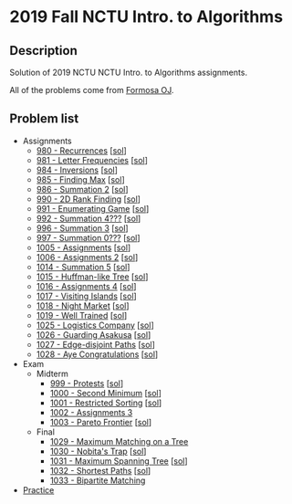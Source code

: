 # 2019 Fall NCTU Intro. to Algorithms

## Description
Solution of 2019 NCTU NCTU Intro. to Algorithms assignments.

All of the problems come from [Formosa OJ](https://oj.nctu.edu.tw/groups/25/).
## Problem list
- Assignments
	- [980 - Recurrences](https://oj.nctu.edu.tw/problems/980/) [[sol](src/980.c)]
	- [981 - Letter Frequencies](https://oj.nctu.edu.tw/problems/981/) [[sol](src/981.cpp)]
	- [984 - Inversions](https://oj.nctu.edu.tw/problems/984/) [[sol](src/984.cpp)]
	- [985 - Finding Max](https://oj.nctu.edu.tw/problems/985/) [[sol](src/985.cpp)]
	- [986 - Summation 2](https://oj.nctu.edu.tw/problems/986/) [[sol](src/986.cpp)]
	- [990 - 2D Rank Finding](https://oj.nctu.edu.tw/problems/990/) [[sol](src/990.cpp)]
	- [991 - Enumerating Game](https://oj.nctu.edu.tw/problems/991/) [[sol](src/991.cpp)]
	- [992 - Summation 4???](https://oj.nctu.edu.tw/problems/992/) [[sol](src/992/)]
	- [996 - Summation 3](https://oj.nctu.edu.tw/problems/996/) [[sol](src/996.cpp)]
	- [997 - Summation 0???](https://oj.nctu.edu.tw/problems/997/) [[sol](src/997.cpp)]
	- [1005 - Assignments](https://oj.nctu.edu.tw/problems/1005/) [[sol](src/1005.cpp)]
	- [1006 - Assignments 2](https://oj.nctu.edu.tw/problems/1006/) [[sol](src/1006.cpp)]
	- [1014 - Summation 5](https://oj.nctu.edu.tw/problems/1014/) [[sol](src/1014.cpp)]
	- [1015 - Huffman-like Tree](https://oj.nctu.edu.tw/problems/1015/) [[sol](src/1015.cpp)]
	- [1016 - Assignments 4](https://oj.nctu.edu.tw/problems/1016/) [[sol](src/1016/)]
	- [1017 - Visiting Islands](https://oj.nctu.edu.tw/problems/1017/) [[sol](src/1017.cpp)]
	- [1018 - Night Market](https://oj.nctu.edu.tw/problems/1018/) [[sol](src/1018.cpp)]
	- [1019 - Well Trained](https://oj.nctu.edu.tw/problems/1019/) [[sol](src/1019.cpp)]
	- [1025 - Logistics Company](https://oj.nctu.edu.tw/problems/1025/) [[sol](src/1025/)]
	- [1026 - Guarding Asakusa](https://oj.nctu.edu.tw/problems/1026/) [[sol](src/1026.cpp)]
	- [1027 - Edge-disjoint Paths](https://oj.nctu.edu.tw/problems/1027/) [[sol](src/1027.cpp)]
	- [1028 - Aye Congratulations](https://oj.nctu.edu.tw/problems/1028/) [[sol](src/1028.cpp)]
- Exam
	- Midterm
		- [999 -  Protests](https://oj.nctu.edu.tw/problems/999/) [[sol](src/999.cpp)]
		- [1000 -  Second Minimum](https://oj.nctu.edu.tw/problems/1000/) [[sol](src/1000.cpp)]
		- [1001 -  Restricted Sorting](https://oj.nctu.edu.tw/problems/1001/) [[sol](src/1001.cpp)]
		- [1002 -  Assignments 3](https://oj.nctu.edu.tw/problems/1002/)
		- [1003 -  Pareto Frontier](https://oj.nctu.edu.tw/problems/1003/) [[sol](src/1003.cpp)]
	- Final
		- [1029 -  Maximum Matching on a Tree](https://oj.nctu.edu.tw/problems/1029/)
		- [1030 -  Nobita's Trap](https://oj.nctu.edu.tw/problems/1030/) [[sol](src/1030.cpp)]
		- [1031 -  Maximum Spanning Tree](https://oj.nctu.edu.tw/problems/1031/) [[sol](src/1031.cpp)]
		- [1032 -  Shortest Paths](https://oj.nctu.edu.tw/problems/1032/) [[sol](src/1032.cpp)]
		- [1033 -  Bipartite Matching](https://oj.nctu.edu.tw/problems/1033/)
- [Practice](src/practice)